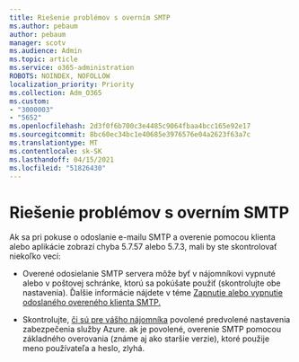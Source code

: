 ```yaml
---
title: Riešenie problémov s overním SMTP
ms.author: pebaum
author: pebaum
manager: scotv
ms.audience: Admin
ms.topic: article
ms.service: o365-administration
ROBOTS: NOINDEX, NOFOLLOW
localization_priority: Priority
ms.collection: Adm_O365
ms.custom:
- "3000003"
- "5652"
ms.openlocfilehash: 2d3f0f6b700c3e4485c9064fbaa4bcc165e92e17
ms.sourcegitcommit: 8bc60ec34bc1e40685e3976576e04a2623f63a7c
ms.translationtype: MT
ms.contentlocale: sk-SK
ms.lasthandoff: 04/15/2021
ms.locfileid: "51826430"
---
```

# <a name="solving-smtp-authentication-issues"></a>Riešenie problémov s overním SMTP

Ak sa pri pokuse o odoslanie e-mailu SMTP a overenie pomocou klienta alebo aplikácie zobrazí chyba 5.7.57 alebo 5.7.3, mali by ste skontrolovať niekoľko vecí:

- Overené odosielanie SMTP servera môže byť v nájomníkovi vypnuté alebo v poštovej schránke, ktorú sa pokúšate použiť (skontrolujte obe nastavenia). Ďalšie informácie nájdete v téme [Zapnutie alebo vypnutie odoslaného overeného klienta SMTP.](https://docs.microsoft.com/exchange/clients-and-mobile-in-exchange-online/authenticated-client-smtp-submission)

- Skontrolujte, [či sú pre vášho nájomníka](https://docs.microsoft.com/azure/active-directory/fundamentals/concept-fundamentals-security-defaults) povolené predvolené nastavenia zabezpečenia služby Azure. ak je povolené, overenie SMTP pomocou základného overovania (známe aj ako staršie verzie), ktoré použije meno používateľa a heslo, zlyhá.
